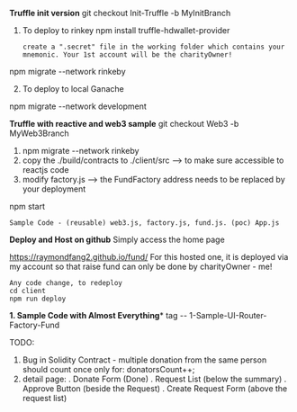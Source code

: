 **Truffle init version**
git checkout Init-Truffle -b MyInitBranch

1. To deploy to rinkey
    npm install truffle-hdwallet-provider

    ```create a ".secret" file in the working folder which contains your mnemonic. Your 1st account will be the charityOwner!```
   
npm migrate --network rinkeby

2. To deploy to local Ganache

npm migrate --network development

**Truffle with reactive and web3 sample**
git checkout Web3 -b MyWeb3Branch
1. npm migrate --network rinkeby
2. copy the ./build/contracts to ./client/src  --> to make sure accessible to reactjs code
3. modify factory.js --> the FundFactory address needs to be replaced by your deployment

npm start

```Sample Code - (reusable) web3.js, factory.js, fund.js. (poc) App.js```

**Deploy and Host on github**
Simply access the home page

https://raymondfang2.github.io/fund/
For this hosted one, it is deployed via my account so that raise fund can only be done by charityOwner - me!

```text
Any code change, to redeploy 
cd client
npm run deploy
```

**1. Sample Code with Almost Everything***
tag -- 1-Sample-UI-Router-Factory-Fund


TODO:
1. Bug in Solidity Contract - multiple donation from the same person should count once only for:
   donatorsCount++;
2. detail page:
    . Donate Form (Done)
    . Request List (below the summary)
    . Approve Button (beside the Request)
    . Create Request Form (above the request list)
